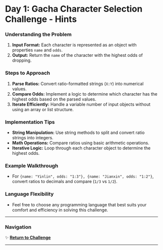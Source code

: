 # Day 1: Gacha Character Selection Challenge - Hints

### Understanding the Problem

1. **Input Format:** Each character is represented as an object with properties `name` and `odds`.
2. **Output:** Return the `name` of the character with the highest odds of dropping.

### Steps to Approach

1. **Parse Ratios:** Convert ratio-formatted strings (`X:Y`) into numerical values.
2. **Compare Odds:** Implement a logic to determine which character has the highest odds based on the parsed values.
3. **Iterate Efficiently:** Handle a variable number of input objects without using an array or list structure.

### Implementation Tips

- **String Manipulation:** Use string methods to split and convert ratio strings into integers.
- **Math Operations:** Compare ratios using basic arithmetic operations.
- **Iterative Logic:** Loop through each character object to determine the highest odds.

### Example Walkthrough

- For `{name: "Yinlin", odds: "1:3"}, {name: "Jianxin", odds: "1:2"}`, convert ratios to decimals and compare (`1/3` vs `1/2`).

### Language Flexibility

- Feel free to choose any programming language that best suits your comfort and efficiency in solving this challenge.

---

### Navigation

✨ **[Return to Challenge](day1.md)**

---
